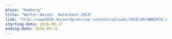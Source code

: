 ```yaml
---
place: "Hamburg"
title: "Wetter.Wasser. Waterkant.2018"
link: "http://www2018.de/wordpress/wp-content/uploads/2018/06/WWW2018_Programmheft.pdf"
starting-date: 2018-09-17
ending-date: 2018-09-21
---
```

